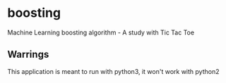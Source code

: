 # boosting
Machine Learning boosting algorithm - A study with Tic Tac Toe
## Warrings 
This application is meant to run with python3, it won't work with python2

